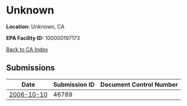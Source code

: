 # Unknown

**Location:** Unknown, CA

**EPA Facility ID:** 100000197173

[Back to CA Index](../../index.md)

## Submissions

| Date | Submission ID | Document Control Number |
|------|--------------|-------------------------|
| [2006-10-10](submissions/46789.md) | 46789 |  |
